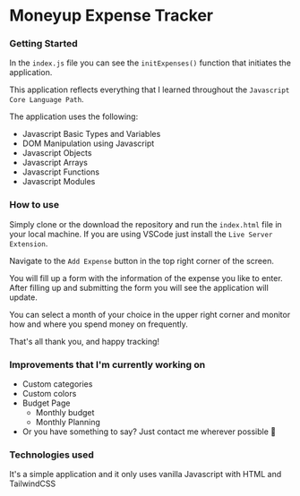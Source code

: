 # Moneyup Expense Tracker

### Getting Started

In the `index.js` file you can see the `initExpenses()` function that initiates the application.

This application reflects everything that I learned throughout the `Javascript Core Language Path`.

The application uses the following:

- Javascript Basic Types and Variables
- DOM Manipulation using Javascript
- Javascript Objects
- Javascript Arrays
- Javascript Functions
- Javascript Modules

### How to use

Simply clone or the download the repository and run the `index.html` file in your local machine. If you are using VSCode just install the `Live Server Extension`.

Navigate to the `Add Expense` button in the top right corner of the screen.

You will fill up a form with the information of the expense you like to enter. After filling up and submitting the form you will see the application will update.

You can select a month of your choice in the upper right corner and monitor how and where you spend money on frequently.

That's all thank you, and happy tracking!

### Improvements that I'm currently working on

- Custom categories
- Custom colors
- Budget Page
  - Monthly budget
  - Monthly Planning
- Or you have something to say? Just contact me wherever possible 🥺

### Technologies used

It's a simple application and it only uses vanilla Javascript with HTML and TailwindCSS
